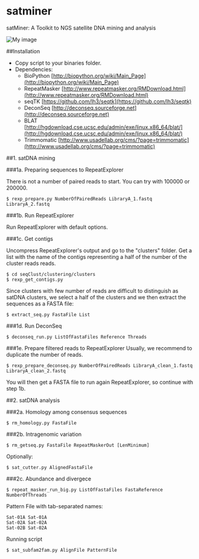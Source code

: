 # satminer
satMiner: A Toolkit to NGS satellite DNA mining and analysis

![My image](https://github.com/fjruizruano/satminer/blob/master/pipeline_satminer.png)

##Installation
- Copy script to your binaries folder.
- Dependencies:
  * BioPython [http://biopython.org/wiki/Main_Page](http://biopython.org/wiki/Main_Page)
  * RepeatMasker [http://www.repeatmasker.org/RMDownload.html](http://www.repeatmasker.org/RMDownload.html)
  * seqTK [https://github.com/lh3/seqtk](https://github.com/lh3/seqtk)
  * DeconSeq [http://deconseq.sourceforge.net](http://deconseq.sourceforge.net)
  * BLAT [http://hgdownload.cse.ucsc.edu/admin/exe/linux.x86_64/blat/](http://hgdownload.cse.ucsc.edu/admin/exe/linux.x86_64/blat/)
  * Trimmomatic [http://www.usadellab.org/cms/?page=trimmomatic](http://www.usadellab.org/cms/?page=trimmomatic)

##1. satDNA mining

###1a. Preparing sequences to RepeatExplorer

There is not a number of paired reads to start. You can try with 100000 or 200000.

```
$ rexp_prepare.py NumberOfPairedReads LibraryA_1.fastq LibraryA_2.fastq
```

###1b. Run RepeatExplorer

Run RepeatExplorer with default options. 

###1c. Get contigs

Uncompress RepeatExplorer's output and go to the "clusters" folder. Get a list with the name of the contigs representing a half of the number of the cluster reads reads.

```
$ cd seqClust/clustering/clusters
$ rexp_get_contigs.py
```
Since clusters with few number of reads are difficult to distinguish as satDNA clusters, we select a half of the clusters and we then extract the sequences as a FASTA file:

```
$ extract_seq.py FastaFile List
```

###1d. Run DeconSeq
```
$ deconseq_run.py ListOfFastaFiles Reference Threads
```

###1e. Prepare filtered reads to RepeatExplorer
Usually, we recommend to duplicate the number of reads.
```
$ rexp_prepare_deconseq.py NumberOfPairedReads LibraryA_clean_1.fastq LibraryA_clean_2.fastq
```
You will then get a FASTA file to run again RepeatExplorer, so continue with step 1b. 

##2. satDNA analysis

###2a. Homology among consensus sequences

```
$ rm_homology.py FastaFile
```

###2b. Intragenomic variation

```
$ rm_getseq.py FastaFile RepeatMaskerOut [LenMinimum]
```
Optionally:

```
$ sat_cutter.py AlignedFastaFile
```

###2c. Abundance and divergece

```
$ repeat_masker_run_big.py ListOfFastaFiles FastaReference NumberOfThreads
```
Pattern File with tab-separated names:

```
Sat-01A	Sat-01A
Sat-02A Sat-02A
Sat-02B	Sat-02A
```
Running script

```
$ sat_subfam2fam.py AlignFile PatternFile
```

